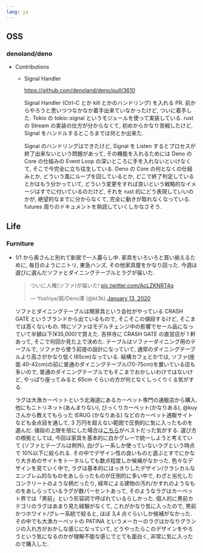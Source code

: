 ```yaml
---
lang: ja
---
```


## OSS

### denoland/deno

- Contributions

  - Signal Handler

    https://github.com/denoland/deno/pull/3610

    Signal Handler (Ctrl-C とか kill とかのハンドリング) を入れる PR. 前からやろうと思いつつなかなか着手出来ていなかったけど, ついに着手した. Tokio の tokio::signal というモジュールを使って実装している. rust の Stream の実装の仕方が分からなくて, 初めからかなり苦戦したけど, Signal をハンドルするところまでは何とか出来た.

    Signal のハンドリングはできたけど, Signal を Listen するとプロセスが終了出来ないという問題があって, その機能を入れるためには Deno の Core の仕組みの Event Loop の深いところに手を入れないといけなくて, そこで今完全に立ち往生している. Deno の Core の何となくの仕組みとか, どういう風にループを回しているとか, どこで終了判定しているとかはもう分かっていて, どういう変更をすれば良いという戦略的なイメージはすでに付いているのだけど, それを rust 的にどう表現していいのかが, 絶望的なまでに分からなくて, 完全に動きが取れなくなっている. futures 周りのドキュメントを熟読していくしかなさそう.

## Life

### Furniture

- 1/1 から奥さんと別れて新居で一人暮らし中. 家具をいろいろと買い揃えるために, 毎日のようにニトリ, 東急ハンズ, その他家具屋をかなり回った. 今週は選びに選んだソファとダイニングテーブルとラグが届いた.

  <blockquote class="twitter-tweet"><p lang="ja" dir="ltr">ついに人権(ソファ)が届いた! <a href="https://t.co/AcLZKNRT4q">pic.twitter.com/AcLZKNRT4q</a></p>&mdash; Yoshiya/肩/Deno澤 (@kt3k) <a href="https://twitter.com/kt3k/status/1216565170027159553?ref_src=twsrc%5Etfw">January 13, 2020</a></blockquote> <script async src="https://platform.twitter.com/widgets.js" charset="utf-8"></script>

  ソファとダイニングテーブルは関家具という会社がやっている CRASH GATE というブランドから出ているもので, そこそこの値段するけど, そこまでは高くないもの. 特にソファはモデルチェンジ中の影響でセール品になっていて半額以下(¥35,000)で買えた. 吉祥寺に CRASH GATE の直営店が 1 軒あって, そこで何回か見た上で決めた. テーブルはソファーダイニング用のテーブルで, ソファから使う前提の設計になっていて, 通常のダイニングテーブルより高さがかなり低く(65cm)なっている. 結構カフェとかでは, ソファ(座面 40-42cm)の前に普通のダイニングテーブル(70-75cm)を置いている店も多いので, 普通のダイニングテーブルでもそこまでおかしいわけではないけど, やっぱり座ってみると 65cm ぐらいの方が何となくしっくりくる気がする.

  ラグは大漁カーペットという北海道にあるカーペット専門の通販店から購入. 他にもニトリネット(あんまりない), びっくりカーペット(かなりある), @kuy さんから教えてもらった IERUG (かなりある) などのカーペット通販サイトなども全点目を通して, 3 万円を超えない範囲で圧倒的に気に入ったものを選んだ. 値段の上限を倍にした場合は[こちら](https://bicklycarpet.co.jp/?pid=144414055)がベストだった気がする. 選び方の根拠としては, 今回は家具を基本的に白かグレーで統一しようと考えていて (ソファとテーブルは例外), 白/グレー系しか使っていないラグという時点で 10%以下に絞られる. その中でデザイン性の良いものと選ぶとすでにかなり大きめのサイトをトータルしても数点程度しか候補がなかった. 色々なデザインを見ていく中で, ラグは基本的にはっきりしたデザイン/クラシカルなエンブレム的なものをあしらったものが圧倒的に多い中で, わざと劣化したコンクリートのような柄だったり, 経年による建物の汚れ/かすれのようなものをあしらっているラグが数パーセントあって, そのようなラグはカーペット界では「男前」という形容詞で呼ばれているらしかった. 個人的に男前カテゴリのラグはあまり見た経験がなくて, これがかなり気に入ったので, 男前かつホワイト/グレー系統で絞ると, ほぼ 3,4 点ぐらいしか候補がなかった. その中でも大漁カーペットの PATINA というメーカーのラグはかなりグランジの入れ方がおかしな感じになっていて, どうやったらこのデザインをやろうという気になるのかが理解不能な感じでとても面白く, 非常に気に入ったので購入した.
